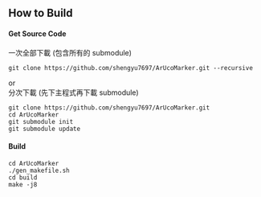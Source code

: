 ## How to Build

#### Get Source Code
一次全部下載 (包含所有的 submodule)  
```
git clone https://github.com/shengyu7697/ArUcoMarker.git --recursive
```
or  
分次下載 (先下主程式再下載 submodule)  
```
git clone https://github.com/shengyu7697/ArUcoMarker.git
cd ArUcoMarker
git submodule init
git submodule update
```
#### Build
```
cd ArUcoMarker
./gen_makefile.sh
cd build
make -j8
```
